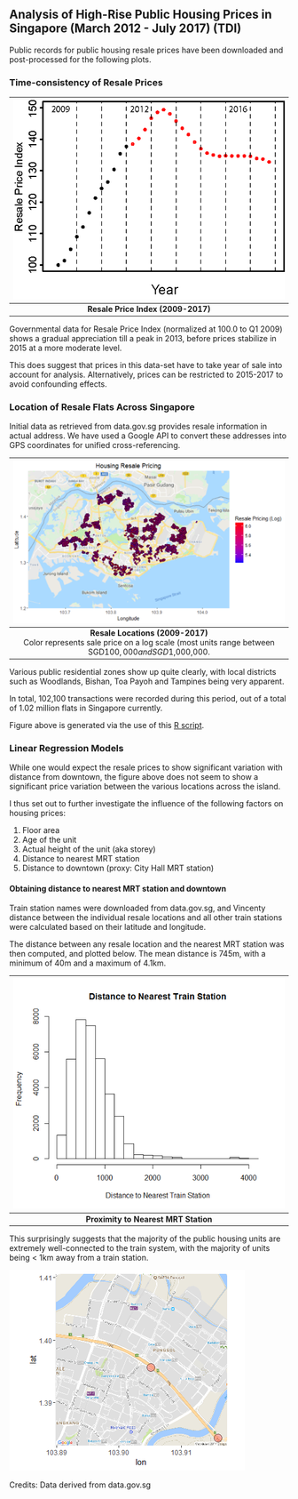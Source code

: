 ## Analysis of High-Rise Public Housing Prices in Singapore (March 2012 - July 2017) (TDI)

Public records for public housing resale prices have been downloaded and post-processed for the following plots.

### Time-consistency of Resale Prices

| ![Resale Price Index](https://raw.githubusercontent.com/ooichinchun/TDI/master/resale_plot.png "Resale Price Index") | 
|:--:| 
| **Resale Price Index (2009-2017)** |

Governmental data for Resale Price Index (normalized at 100.0 to Q1 2009) shows a gradual appreciation till a peak in 2013, before prices stabilize in 2015 at a more moderate level.

This does suggest that prices in this data-set have to take year of sale into account for analysis.
Alternatively, prices can be restricted to 2015-2017 to avoid confounding effects.

### Location of Resale Flats Across Singapore

Initial data as retrieved from data.gov.sg provides resale information in actual address. We have used a Google API to convert these addresses into GPS coordinates for unified cross-referencing.

| ![Resale Flat Location](https://raw.githubusercontent.com/ooichinchun/TDI/master/Price_Distribution.png "Housing Locations") | 
|:--:| 
| **Resale Locations (2009-2017)** <br/> Color represents sale price on a log scale (most units range between SGD$100,000 and SGD$1,000,000. |

Various public residential zones show up quite clearly, with local districts such as Woodlands, Bishan, Toa Payoh and Tampines being very apparent.

In total, 102,100 transactions were recorded during this period, out of a total of 1.02 million flats in Singapore currently.

Figure above is generated via the use of this [R script](https://raw.githubusercontent.com/ooichinchun/TDI/master/generate_price_ggmap.R "ggmap Script").

### Linear Regression Models

While one would expect the resale prices to show significant variation with distance from downtown, the figure above does not seem to show a significant price variation between the various locations across the island.

I thus set out to further investigate the influence of the following factors on housing prices:
1. Floor area
2. Age of the unit
3. Actual height of the unit (aka storey)
4. Distance to nearest MRT station
5. Distance to downtown (proxy: City Hall MRT station)

#### Obtaining distance to nearest MRT station and downtown

Train station names were downloaded from data.gov.sg, and Vincenty distance between the individual resale locations and all other train stations were calculated based on their latitude and longitude.  

The distance between any resale location and the nearest MRT station was then computed, and plotted below. The mean distance is 745m, with a minimum of 40m and a maximum of 4.1km. 

| ![Proximity to Trains](https://raw.githubusercontent.com/ooichinchun/TDI/master/Dist_Nearest_MRT.png "Train Station Proximity") | 
|:--:| 
| **Proximity to Nearest MRT Station** |
This surprisingly suggests that the majority of the public housing units are extremely well-connected to the train system, with the majority of units being < 1km away from a train station.



![Traffic Camera Locations](traffic_camera_loc.png)

Credits: Data derived from data.gov.sg
